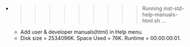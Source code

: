 * >>>>>>>>> Running inst-std-help-manuals-html.sh ...
  * Add user & developer manuals(html) in Help menu.
  * Disk size = 2534096K. Space Used = 76K. Runtime = 00:00:00:01.
